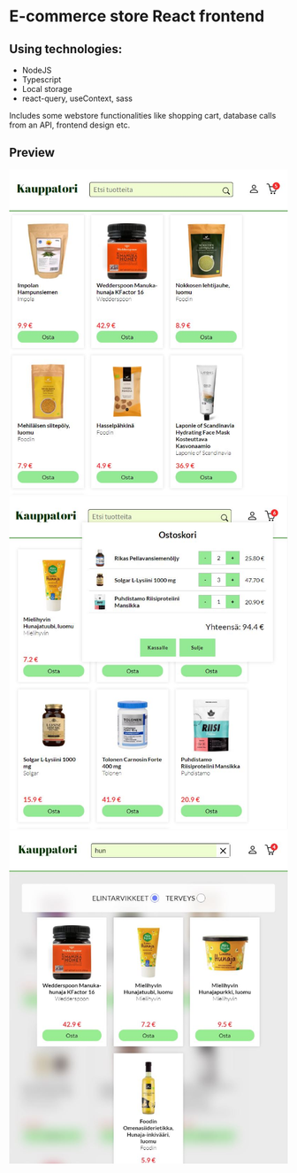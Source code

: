 ##

<h1>E-commerce store React frontend</h1>

<h2>Using technologies:</h2>
<ul>
  <li>NodeJS</li>
    <li>Typescript</li>
    <li>Local storage</li>
  <li>react-query, useContext, sass</li>

</ul>

<p>Includes some webstore functionalities like shopping cart, database calls from an API, frontend design etc.</p>

<h2>Preview</h2>

<img src="https://github.com/a-liljeroos/E-commerce-store-React-frontend/blob/main/images/kauppatori-preview-1.JPG?raw=true">
</br>
<img src="https://github.com/a-liljeroos/E-commerce-store-React-frontend/blob/main/images/kauppatori-preview-2.JPG?raw=true">
</br>
<img src="https://github.com/a-liljeroos/E-commerce-store-React-frontend/blob/main/images/kauppatori-preview-3.JPG?raw=true">
